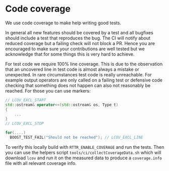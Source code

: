 # Code coverage

We use code coverage to make help writing good tests.

In general all new features should be covered by a test and all bugfixes should include a test that reproduces the bug.
The CI will notify about reduced coverage but a failing check will not block a PR.
Hence you are encouraged to make sure your contributions are well tested but we acknowledge that for some things this is very hard to achieve.

For test code we require 100% line coverage.
This is due to the observation that an uncovered line in test code is almost always a mistake or unexpected.
In rare circumstances test code is really unreachable.
For example output operators are only called on a failing test or defensive code checking that something does not happen can also not reasonably be reached.
For those you can use markers:

```c++
// LCOV_EXCL_START
std::ostream& operator<<(std::ostream& os, Type t)
{
    ...
}
// LCOV_EXCL_STOP

for(....)
  BOOST_TEST_FAIL("Should not be reached"); // LCOV_EXCL_LINE
```

To verify this locally build with `RTTR_ENABLE_COVERAGE` and run the tests.
Then you can use the helpers script `tools/ci/collectCoverageData.sh` which will download `lcov` and run it on the measured data to produce a `coverage.info` file with all relevant coverage info.
